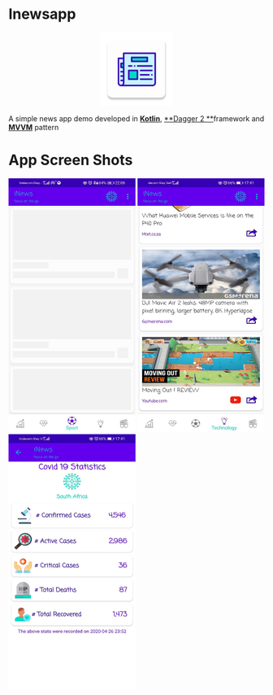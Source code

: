 # Inewsapp

<p align="center">
  <img src="https://github.com/MicahSphelele/Inewsapp/blob/master/app/src/main/res/mipmap-xxhdpi/ic_launcher.png">
</p>

A simple news app demo developed in [**Kotlin**](https://kotlinlang.org/), [**Dagger 2 **](https://dagger.dev/)framework and [**MVVM**](https://en.wikipedia.org/wiki/Model%E2%80%93view%E2%80%93viewmodel) pattern


# App Screen Shots
<div>
  <img src="https://github.com/MicahSphelele/Inewsapp/blob/master/pics/screen_shot_1.jpg" width="250" height="500"/>
<img src="https://github.com/MicahSphelele/Inewsapp/blob/master/pics/screen_shot_2.jpg" width="250" height="500"/>
<img src="https://github.com/MicahSphelele/Inewsapp/blob/master/pics/screen_shot_3.jpg" width="250" height="500"/>
</div>


